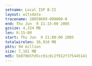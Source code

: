 ```yaml
---
setname: Local ISP B-II
layout: witsdata
tracename: 20050609-090000-0
end: Thu Jun  9 21:15:00 2005
gzsize: 4,324 MB
len: 0:15:00
start: Thu Jun  9 21:00:00 2005
totalwirelen: 36,910 MB
pkts: 94 million
size: 7,161 MB
md5: 5b070b5fd5cc91c8c2f912f375445141
---
```

